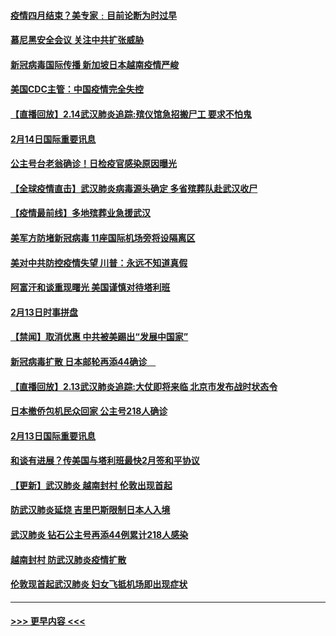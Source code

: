 #### [疫情四月结束？美专家﹕目前论断为时过早](../pages/prog202/a102777248.md?t=02150702) 
#### [慕尼黑安全会议 关注中共扩张威胁](../pages/prog202/a102777254.md?t=02150702) 
#### [新冠病毒国际传播 新加坡日本越南疫情严峻](../pages/prog202/a102777245.md?t=02150702) 
#### [美国CDC主管：中国疫情完全失控](../pages/prog202/a102777236.md?t=02150702) 
#### [【直播回放】2.14武汉肺炎追踪:殡仪馆急招搬尸工 要求不怕鬼](../pages/prog202/a102777141.md?t=02150702) 
#### [2月14日国际重要讯息](../pages/prog202/a102777073.md?t=02150702) 
#### [公主号台老翁确诊！日检疫官感染原因曝光](../pages/prog202/a102777075.md?t=02150702) 
#### [【全球疫情直击】武汉肺炎病毒源头确定 多省殡葬队赴武汉收尸](../pages/prog202/a102777026.md?t=02150702) 
#### [【疫情最前线】多地殡葬业急援武汉](../pages/prog202/a102776986.md?t=02150702) 
#### [美军方防堵新冠病毒 11座国际机场旁将设隔离区](../pages/prog202/a102776870.md?t=02150702) 
#### [美对中共防控疫情失望 川普：永远不知道真假](../pages/prog202/a102776836.md?t=02150702) 
#### [阿富汗和谈重现曙光 美国谨慎对待塔利班](../pages/prog202/a102776748.md?t=02150702) 
#### [2月13日时事拼盘](../pages/prog202/a102776689.md?t=02150702) 
#### [【禁闻】取消优惠 中共被美踢出“发展中国家”](../pages/prog202/a102776670.md?t=02150702) 
#### [新冠病毒扩散 日本邮轮再添44确诊　](../pages/prog202/a102776518.md?t=02150702) 
#### [【直播回放】2.13武汉肺炎追踪:大仗即将来临 北京市发布战时状态令](../pages/prog202/a102776399.md?t=02150702) 
#### [日本撤侨包机民众回家 公主号218人确诊](../pages/prog202/a102776346.md?t=02150702) 
#### [2月13日国际重要讯息](../pages/prog202/a102776339.md?t=02150702) 
#### [和谈有进展？传美国与塔利班最快2月签和平协议](../pages/prog202/a102776291.md?t=02150702) 
#### [【更新】武汉肺炎 越南封村 伦敦出现首起](../pages/prog202/a102770740.md?t=02150702) 
#### [防武汉肺炎延烧 吉里巴斯限制日本人入境](../pages/prog202/a102776276.md?t=02150702) 
#### [武汉肺炎 钻石公主号再添44例累计218人感染](../pages/prog202/a102776089.md?t=02150702) 
#### [越南封村 防武汉肺炎疫情扩散](../pages/prog202/a102776214.md?t=02150702) 
#### [伦敦现首起武汉肺炎 妇女飞抵机场即出现症状](../pages/prog202/a102776031.md?t=02150702) 

----
#### [ >>> 更早内容 <<< ](../indexes/prog202-earlier.md)
